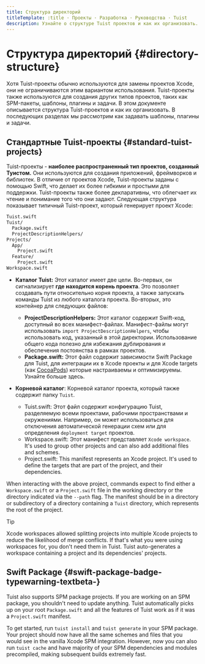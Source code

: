```yaml
---
title: Структура директорий
titleTemplate: :title · Проекты · Разработка · Руководства · Tuist
description: Узнайте о структуре Tuist проектов и как их организовать.
---
```


# Структура директорий {#directory-structure}

Хотя Tuist-проекты обычно используются для замены проектов Xcode, они не ограничиваются этим вариантом использования. Tuist-проекты также используются для создания других типов проектов, таких как SPM-пакеты, шаблоны, плагины и задачи. В этом документе описывается структура Tuist-проектов и как их организовать. В последующих разделах мы рассмотрим как задавать шаблоны, плагины и задачи.

## Стандартные Tuist-проекты {#standard-tuist-projects}

Tuist-проекты - **наиболее распространенный тип проектов, созданный Туистом.** Они используются для создания приложений, фреймворков и библиотек. В отличие от проектов Xcode, Tuist-проекты заданы с помощью Swift, что делает их более гибкими и простыми для поддержки. Tuist-проекты также более декларативны, что облегчает их чтение и понимание того что они задают. Следующая структура показывает типичный Tuist-проект, который генерирует проект Xcode:

```bash
Tuist.swift
Tuist/
  Package.swift
  ProjectDescriptionHelpers/
Projects/
  App/
    Project.swift
  Feature/
    Project.swift
Workspace.swift
```

- **Каталог Tuist:** Этот каталог имеет две цели. Во-первых, он сигнализирует **где находится корень проекта**. Это позволяет создавать пути относительно корня проекта, а также запускать команды Tuist из любого каталога проекта. Во-вторых, это контейнер для следующих файлов:
  - **ProjectDescriptionHelpers:** Этот каталог содержит Swift-код, доступный во всех манифест-файлах. Манифест-файлы могут использовать `import ProjectDescriptionHelpers`, чтобы использовать код, указанный в этой директории. Использование общего кода полезно для избежания дублирования и обеспечения постоянства в рамках проектов.
  - **Package.swift:** Этот файл содержит зависимости Swift Package для Tuist, для интеграции их в Xcode проекты и для Xcode targets (как [CocoaPods](https://cococapods)) которые настраиваемы и оптимизируемы. Узнайте больше <LocalizedLink href="/guides/develop/projects/dependencies">здесь</LocalizedLink>.

- **Корневой каталог**: Корневой каталог проекта, который также содержит папку `Tuist`.
  - <LocalizedLink href="/guides/develop/projects/manifests#tuistswift"><bold>Tuist.swift:</bold></LocalizedLink> Этот файл содержит конфигурацию Tuist, разделяемую всеми проектами, рабочими пространствами и окружениями. Например, он может использоваться для отключения автоматической генерации схем или для определения `deployment target` проектов.
  - <LocalizedLink href="/guides/develop/projects/manifests#workspace-swift"><bold>Workspace.swift:</bold></LocalizedLink> Этот манифест представляет `Xcode workspace`. It's used to group other projects and can also add additional files and schemes.
  - <LocalizedLink href="/guides/develop/projects/manifests#project-swift"><bold>Project.swift:</bold></LocalizedLink> This manifest represents an Xcode project. It's used to define the targets that are part of the project, and their dependencies.

When interacting with the above project, commands expect to find either a `Workspace.swift` or a `Project.swift` file in the working directory or the directory indicated via the `--path` flag. The manifest should be in a directory or subdirectory of a directory containing a `Tuist` directory, which represents the root of the project.

> [!TIP]
> Xcode workspaces allowed splitting projects into multiple Xcode projects to reduce the likelihood of merge conflicts. If that's what you were using workspaces for, you don't need them in Tuist. Tuist auto-generates a workspace containing a project and its dependencies' projects.

## Swift Package <Badge type="warning" text="beta" /> {#swift-package-badge-typewarning-textbeta-}

Tuist also supports SPM package projects. If you are working on an SPM package, you shouldn't need to update anything. Tuist automatically picks up on your root `Package.swift` and all the features of Tuist work as if it was a `Project.swift` manifest.

To get started, run `tuist install` and `tuist generate` in your SPM package. Your project should now have all the same schemes and files that you would see in the vanilla Xcode SPM integration. However, now you can also run <LocalizedLink href="/guides/develop/build/cache">`tuist cache`</LocalizedLink> and have majority of your SPM dependencies and modules precompiled, making subsequent builds extremely fast.
